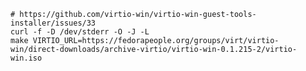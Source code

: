 

    # https://github.com/virtio-win/virtio-win-guest-tools-installer/issues/33
    curl -f -D /dev/stderr -O -J -L 
    make VIRTIO_URL=https://fedorapeople.org/groups/virt/virtio-win/direct-downloads/archive-virtio/virtio-win-0.1.215-2/virtio-win.iso

